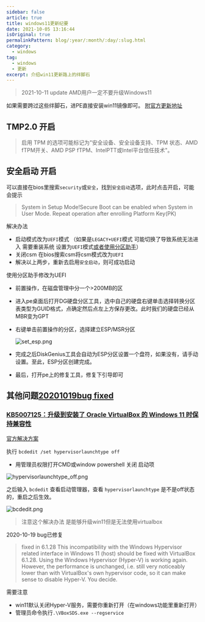 ```yaml
---
sidebar: false
article: true
title: windows11更新纪要
date: 2021-10-05 13:16:44
isOriginal: true
permalinkPattern: blog/:year/:month/:day/:slug.html  
category: 
  - windows
tag: 
  - windows 
  - 更新
excerpt: 介绍win11更新路上的绊脚石
---
```



> 2021-10-11 update AMD用户一定不要升级Windows11

如果需要跨过这些绊脚石，进PE直接安装win11镜像即可。
[附官方更新地址](https://www.microsoft.com/zh-cn/software-download/windows11)

## TMP2.0 开启

> 启用 TPM 的选项可能标记为"安全设备、安全设备支持、TPM 状态、AMD fTPM开关、AMD PSP fTPM、IntelPTT或Intel平台信任技术"。

## 安全启动 开启

可以直接在bios里搜索`security`或`安全`，找到`安全启动`选项，此时点击开启，可能会提示

> System in Setup Mode!Secure Boot can be enabled when System in User Mode. Repeat operation after enrolling Platform Key(PK)

解决办法

* 启动模式改为`UEFI`模式 （如果是`LEGACY+UEFI`模式 可能切换了导致系统无法进入 需要重装系统 设置为`UEFI`模式[或者使用分区助手](#dg_op)）
* 关闭csm 在bios搜索csm将csm模式改为`UEFI`
* 解决以上两步，重新去启用`安全启动`，则可成功启动

<span id="dg_op">使用分区助手修改为UEFI</span>

* 前置操作，在磁盘管理中分一个>200MB的区
* 进入pe桌面后打开DG硬盘分区工具，选中自己的硬盘右键单击选择转换分区表类型为GUID格式，点确定然后点左上方保存更改。此时我们的硬盘已经从MBR变为GPT
* 右键单击前置操作的分区，选择建立ESP/MSR分区

  ![set_esp.png](https://i.loli.net/2021/10/07/xmoZ9JuesbIWTgN.png)
* 完成之后DiskGenius工具会自动为ESP分区设置一个盘符，如果没有，请手动设置。至此，ESP分区创建完成。
* 最后，打开pe上的修复工具，修复下引导即可

## 其他问题[20201019bug fixed](#fixed20536)

### [KB5007125：升级到安装了 Oracle VirtualBox 的 Windows 11 时保持兼容性](https://support.microsoft.com/zh-cn/topic/kb5007125-%E5%8D%87%E7%BA%A7%E5%88%B0%E5%AE%89%E8%A3%85%E4%BA%86-oracle-virtualbox-%E7%9A%84-windows-11-%E6%97%B6%E4%BF%9D%E6%8C%81%E5%85%BC%E5%AE%B9%E6%80%A7-ea84b50c-77f5-473c-99a8-81c2b7b53d35)

[官方解决方案](https://www.virtualbox.org/ticket/20536)

执行 `bcdedit /set hypervisorlaunchtype off`

* 用管理员权限打开CMD或window powershell 关闭 启动项

![hypervisorlaunchtype_off.png](https://i.loli.net/2021/10/11/K7sOnQZbuvaqBic.png)

之后输入 `bcdedit` 查看启动管理器，查看 `hypervisorlaunchtype` 是不是off状态的，重启之后生效。

![bcdedit.png](https://i.loli.net/2021/10/11/T4vshnFbzEkf5Oj.png)

> 注意这个解决办法 是能够升级win11但是无法使用virtualbox

<span id="fixed20536">2020-10-19 bug已修复</span>
> fixed in 6.1.28
> This incompatibility with the Windows Hypervisor related interface in Windows 11 (host) should be fixed with VirtualBox 6.1.28.
> Using the Windows Hypervisor (Hyper-V) is working again. However, the performance is unchanged, i.e. still very noticeably lower than with VirtualBox's own hypervisor code, so it can make sense to disable Hyper-V. You decide.

需要注意
* win11默认关闭Hyper-V服务，需要你重新打开（在windows功能里重新打开）
* 管理员命令执行`.\VBoxSDS.exe --regservice`
